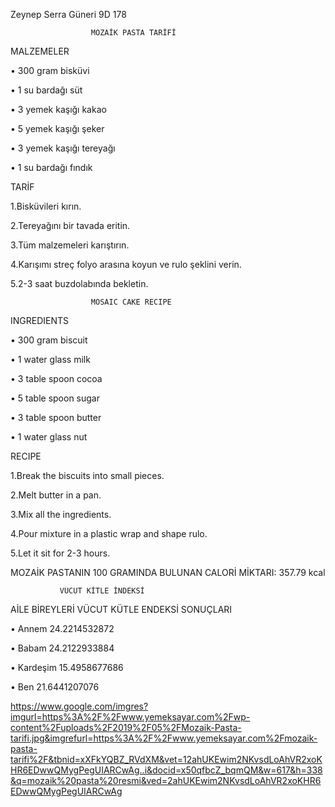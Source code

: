 Zeynep Serra Güneri 9D 178



                      MOZAİK PASTA TARİFİ
   MALZEMELER
   
•	300 gram bisküvi

•	1 su bardağı süt

•	3 yemek kaşığı kakao

•	5 yemek kaşığı şeker

•	3 yemek kaşığı tereyağı

•	1 su bardağı fındık

   TARİF
   
1.Bisküvileri kırın.

2.Tereyağını bir tavada eritin.

3.Tüm malzemeleri karıştırın.

4.Karışımı streç folyo arasına koyun ve rulo şeklini verin.

5.2-3 saat buzdolabında bekletin.


                      MOSAIC CAKE RECIPE
   INGREDIENTS

•	300 gram biscuit

•	1 water glass milk

•	3 table spoon cocoa

•	5 table spoon sugar

•	3 table spoon butter

•	1 water glass nut

   RECIPE

1.Break the biscuits into small pieces.

2.Melt butter in a pan.

3.Mix all the ingredients.

4.Pour mixture in a plastic wrap and shape rulo.

5.Let it sit for 2-3 hours.


MOZAİK PASTANIN 100 GRAMINDA BULUNAN CALORİ MİKTARI: 357.79 kcal



               VÜCUT KİTLE İNDEKSİ

AİLE BİREYLERİ VÜCUT KÜTLE ENDEKSİ SONUÇLARI

•	Annem    24.2214532872

•	Babam    24.2122933884

•	Kardeşim    15.4958677686

•	Ben    21.6441207076

https://www.google.com/imgres?imgurl=https%3A%2F%2Fwww.yemeksayar.com%2Fwp-content%2Fuploads%2F2019%2F05%2FMozaik-Pasta-tarifi.jpg&imgrefurl=https%3A%2F%2Fwww.yemeksayar.com%2Fmozaik-pasta-tarifi%2F&tbnid=xXFkYQBZ_RVdXM&vet=12ahUKEwim2NKvsdLoAhVR2xoKHR6EDwwQMygPegUIARCwAg..i&docid=x50qfbcZ_bqmQM&w=617&h=338&q=mozaik%20pasta%20resmi&ved=2ahUKEwim2NKvsdLoAhVR2xoKHR6EDwwQMygPegUIARCwAg

